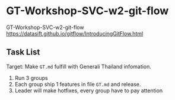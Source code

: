 # GT-Workshop-SVC-w2-git-flow

GT-Workshop-SVC-w2-git-flow <https://datasift.github.io/gitflow/IntroducingGitFlow.html>

## Task List

Target: Make `GT.md` fulfill with Generali Thailand infomation.

1. Run 3 groups
2. Each group ship 1 features in file `GT.md` and release.
3. Leader will make hotfixes, every group have to pay attention
